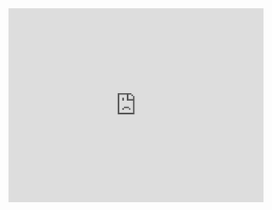 <iframe frameborder="0" style="width:100%;height:384px;" src="https://viewer.diagrams.net/?tags=%7B%7D&lightbox=1&highlight=0000ff&edit=https%3A%2F%2Fapp.diagrams.net%2F%3Fsrc%3Dabout%23HAtticuszz%252Fmkdocs-obsidian-template%252Fmain%252Fassests%252Fdrawio%252Ftest.drawio%23%257B%2522pageId%2522%253A%2522x1PRci59o8JV9ekeaa-w%2522%257D&layers=1&nav=1&title=test.drawio#Uhttps%3A%2F%2Fraw.githubusercontent.com%2FAtticuszz%2Fmkdocs-obsidian-template%2Fmain%2Fassests%2Fdrawio%2Ftest.drawio"></iframe>
